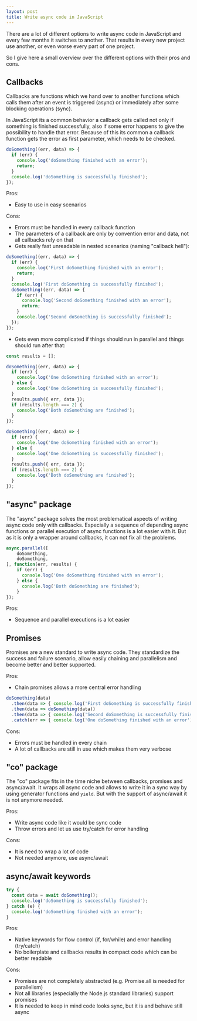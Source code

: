 ```yaml
---
layout: post
title: Write async code in JavaScript
---
```


There are a lot of different options to write async code in JavaScript and every few months it switches to another. That results in every new project use another, or even worse every part of one project.
<!--more-->

So I give here a small overview over the different options with their pros and cons.

## Callbacks

Callbacks are functions which we hand over to another functions which calls them after an event is triggered (async) or
immediately after some blocking operations (sync).

In JavaScript its a common behavior a callback gets called not only if something is finished successfully, also if some
error happens to give the possibility to handle that error. Because of this its common a callback function gets the
error as first parameter, which needs to be checked.

```javascript
doSomething((err, data) => {
  if (err) {
    console.log('doSomething finished with an error');
    return;
  }
  console.log('doSomething is successfully finished');
});
```

Pros:

* Easy to use in easy scenarios

Cons:

* Errors must be handled in every callback function
* The parameters of a callback are only by convention error and data, not all callbacks rely on that
* Gets really fast unreadable in nested scenarios (naming "callback hell"):

```javascript
doSomething((err, data) => {
  if (err) {
    console.log('First doSomething finished with an error');
    return;
  }
  console.log('First doSomething is successfully finished');
  doSomething((err, data) => {
    if (err) {
      console.log('Second doSomething finished with an error');
      return;
    }
    console.log('Second doSomething is successfully finished');
  });
});
```

* Gets even more complicated if things should run in parallel and things should run after that:

```javascript
const results = [];

doSomething((err, data) => {
  if (err) {
    console.log('One doSomething finished with an error');
  } else {
    console.log('One doSomething is successfully finished');
  }
  results.push({ err, data });
  if (results.length === 2) {
    console.log('Both doSomething are finished');
  }
});

doSomething((err, data) => {
  if (err) {
    console.log('One doSomething finished with an error');
  } else {
    console.log('One doSomething is successfully finished');
  }
  results.push({ err, data });
  if (results.length === 2) {
    console.log('Both doSomething are finished');
  }
});
```

## "async" package

The "async" package solves the most problematical aspects of writing async code only with callbacks. Especially a sequence of depending async functions or parallel execution of async functions is a lot easier with it. But as it is only a wrapper around callbacks, it can not fix all the problems.

```javascript
async.parallel([
    doSomething,
    doSomething,
], function(err, results) {
    if (err) {
      console.log('One doSomething finished with an error');
    } else {
      console.log('Both doSomething are finished');
    }
});
```

Pros:

* Sequence and parallel executions is a lot easier

## Promises

Promises are a new standard to write async code. They standardize the success and failure scenario, allow easily chaining and parallelism and become better and better supported.

Pros:

* Chain promises allows a more central error handling

```javascript
doSomething(data)
  .then(data => { console.log('First doSomething is successfully finished'); })
  .then(data => doSomething(data))
  .then(data => { console.log('Second doSomething is successfully finished'); })
  .catch(err => { console.log('One doSomething finished with an error'); });
```

Cons:

* Errors must be handled in every chain
* A lot of callbacks are still in use which makes them very verbose

## "co" package

The "co" package fits in the time niche between callbacks, promises and async/await. It wraps all async code and allows to write it in a sync way by using generator functions and `yield`. But with the support of async/await it is not anymore needed.

Pros:

* Write async code like it would be sync code
* Throw errors and let us use try/catch for error handling

Cons:

* It is need to wrap a lot of code
* Not needed anymore, use async/await

## async/await keywords

```javascript
try {
  const data = await doSomething();
  console.log('doSomething is successfully finished');
} catch (e) {
  console.log('doSomething finished with an error');
}
```

Pros:

* Native keywords for flow control (if, for/while) and error handling (try/catch)
* No boilerplate and callbacks results in compact code which can be better readable

Cons:

* Promises are not completely abstracted (e.g. Promise.all is needed for parallelism)
* Not all libraries (especially the Node.js standard libraries) support promises
* It is needed to keep in mind code looks sync, but it is and behave still async
